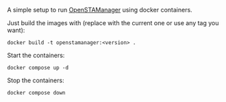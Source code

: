 A simple setup to run [OpenSTAManager](https://github.com/devcode-it/openstamanager) using docker containers.

Just build the images with (replace <version> with the current one or use any tag you want):

`docker build -t openstamanager:<version> .`

Start the containers:

`docker compose up -d`

Stop the containers:

`docker compose down`
